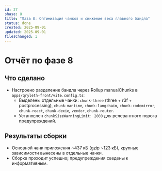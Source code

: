 ```yaml
---
id: 27
phase: 8
title: "Фаза 8: Оптимизация чанков и снижение веса главного бандла"
status: done
created: 2025-09-01
updated: 2025-09-01
filesChanged: 1
---
```


# Отчёт по фазе 8

## Что сделано
- Настроено разделение бандла через Rollup manualChunks в `apps/qryleth-front/vite.config.ts`:
  - Выделены отдельные чанки: `chunk-three` (three + r3f + postprocessing), `chunk-mantine`, `chunk-langchain`, `chunk-codemirror`, `chunk-react`, `chunk-dexie`, `vendor`, `chunk-router`.
  - Установлен `chunkSizeWarningLimit: 2000` для релевантного порога предупреждений.

## Результаты сборки
- Основной чанк приложения ~437 кБ (gzip ~123 кБ), крупные зависимости вынесены в отдельные чанки.
- Сборка проходит успешно; предупреждения сведены к информативным.


